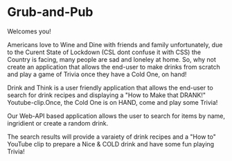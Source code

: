 # Grub-and-Pub

Welcomes you!


Americans love to Wine and Dine with friends and family unfortunately, due to the Curent State of Lockdown (CSL dont confuse it with CSS) the Country is facing, many people are sad and loneley at home. So, why not create an application that allows the end-user to make drinks from scratch and play a game of Trivia once they have a Cold One, on hand!

Drink and Think is a user friendly application that allows the end-user to search for drink recipes and displaying a "How to Make that DRANK!" Youtube-clip.Once, the Cold One is on HAND, come and play some Trivia!

Our Web-API based application allows the user to search for items by name, ingridient or create a random drink.

The search results will provide a varaiety of drink recipes and a "How to" YouTube clip to prepare a Nice & COLD drink and have some fun playing Trivia!

